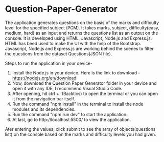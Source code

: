 # Question-Paper-Generator
The application generates questions on the basis of the marks and difficulty level for the specified subject (PCM). It takes marks, subject, difficulty(easy, medium, hard) as an input and returns the questions list as an output on the console.
It is developed using HTML, Javascript, Node.js and Express.js. HTML has beed used to make the UI with the help of the Bootstrap. Javascript, Node.js and Express.js are working behind the scenes to filter the questions from the dataset Questions(JSON file).

Steps to run the application in your device-
1. Install the Node.js in your device. Here is the link to download - https://nodejs.org/en/download
2. Now, download the Question Paper Generator folder in your device and open it with any IDE, I recommend Visual Studio Code.
3. After opening, hit ctrl + `(Backtics) to open the terminal or you can open it from the navigation bar itself.
4. Run the command "npm install" in the terminal to install the node modules and its dependencies.
5. Run the command "npm run dev" to start the application.
6. At last, go to http://localhost:5500/ to view the application.

Ater entering the values, click submit to see the array of objects(questions list) on the console based on the marks and difficulty levels you had given.
